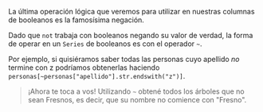 La última operación lógica que veremos para utilizar en nuestras columnas de booleanos es la famosísima negación.

Dado que `not` trabaja con booleanos negando su valor de verdad, la forma de operar en un `Series` de booleanos es con el operador `~`. 

Por ejemplo, si quisiéramos saber todas las personas cuyo apellido *no* termine con z podríamos obtenerlas haciendo `personas[~personas["apellido"].str.endswith("z")]`.

> ¡Ahora te toca a vos! Utilizando `~` obtené todos los árboles que no sean Fresnos, es decir, que su nombre no comience con "Fresno". 
